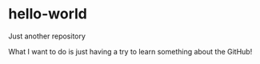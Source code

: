 # hello-world
Just another repository

What I want to do is just having a try to learn something about the GitHub!
